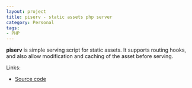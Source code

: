 ```yaml
---
layout: project
title: piserv - static assets php server
category: Personal
tags:
- PHP
---
```

**piserv** is simple serving script for static assets. It supports routing hooks, and also allow modification and caching of the asset before serving.

Links:

* [Source code](https://github.com/aquilax/piserv)
